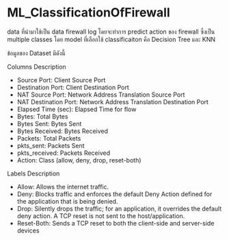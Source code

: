 # ML_ClassificationOfFirewall

data ที่นำมาใช้เป็น data firewall log โดยจะทำการ predict action ของ firewall ซึ่งเป็น multiple classes โดย model ที่เลือกใช้ classificaiton คือ Decision Tree และ KNN

ข้อมูลของ Dataset มีดังนี้

Columns Description
- Source Port: Client Source Port 
- Destination Port: Client Destination Port 
- NAT Source Port: Network Address Translation Source Port 
- NAT Destination Port: Network Address Translation Destination Port 
- Elapsed Time (sec): Elapsed Time for flow 
- Bytes: Total Bytes 
- Bytes Sent: Bytes Sent 
- Bytes Received: Bytes Received 
- Packets: Total Packets 
- pkts_sent: Packets Sent 
- pkts_received: Packets Received
- Action: Class (allow, deny, drop, reset-both)

Labels Description
- Allow: Allows the internet traffic. 
- Deny: Blocks traffic and enforces the default Deny Action defined for the application that is being denied. 
- Drop: Silently drops the traffic; for an application, it overrides the default deny action. A TCP reset is not sent to the host/application. 
- Reset-Both: Sends a TCP reset to both the client-side and server-side devices
